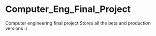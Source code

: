 # Computer_Eng_Final_Project

Computer engineering final project
Stores all the beta and production versions :) 
